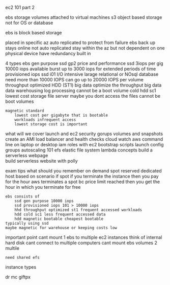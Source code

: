 ec2 101 part 2

ebs 
storage volumes attached to virtual machines 
s3 object based storage not for OS or database 

ebs is block based storage 

placed in specific az 
    auto replicated to protect from failure 
    ebs back up stays online 
    not auto replicated 
    stay within the az but not dependent on one physical device 
    have redundancy built in 

4 types ebs 
    gen purpose ssd gp2
        price and performance ssd 
        3iops per gig 
        10000 iops available 
        burst up to 3000 iops for extended periods of time 
    provisioned iops ssd i01
        I/O intensive larage relational or NOsql database 
        need more than 10000 IOPS
        can go up to 20000 IOPS per volume 
    throughput optimized HDD (ST1)
        big data 
        optimize the throughput 
        big data data warehousing log processing 
        cannot be a boot volume 
    cold hdd sc1 
        lowest cost storage 
        file server 
        maybe you dont access the files 
        cannot be boot volumes 

    magnetic standard 
        lowest cost per gigabyte that is bootable 
        workloads infrequent access 
        lowest storage cost is important 

what will we cover 
    launch and ec2 
    security gorups 
    volumes and snapshots 
    create an AMI
    load balancer and health checks 
    cloud watch 
    aws command line 
        on laptop or desktop 
    iam roles with ec2 
    bootstrap scripts 
    launch config groups 
    autoscaling 101
    efs elastic file system 
    lambda concepts 
        build a serverless webpage  
        build serverless website with polly 

exam tips 
what should you remember 
    on demand 
    spot 
    reserved 
    dedicated host 
    based on scenario 
    if spot 
        if you terminate the instance then you pay for the hour 
        aws terminates a spot bc price limit reached 
        then you get the hour in which you terminate for free 

    ebs consists of 
        ssd gen purpose 10000 iops  
        ssd provisioned iops 101 > 10000 iops
        hhd throughput optimized st1 frequent accessed workloads 
        hdd cold sc1 less frequent accessed data 
        hdd magnetic bootable cheapest bootable 
    typically using ssd 
    maybe magnetic for warehouse or keeping costs low 

important point cant mount 1 ebs to multiple ec2 instances 
    think of internal hard disk cant connect to multiple computers 
    cant mount ebs volumes 2 multile 

    need shared efs 

instance types 

dr mc giftpx    

    
